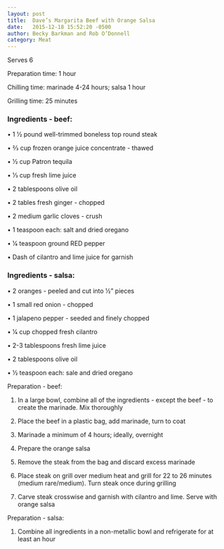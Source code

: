 ```yaml
---
layout: post
title:  Dave’s Margarita Beef with Orange Salsa
date:   2015-12-18 15:52:20 -0500
author: Becky Barkman and Rob O’Donnell
category: Meat
---
```

Serves 6

Preparation time: 1 hour

Chilling time: marinade 4-24 hours; salsa 1 hour

Grilling time: 25 minutes

### Ingredients - beef:

• 1 1⁄2 pound well-trimmed boneless top round steak

• 2⁄3 cup frozen orange juice concentrate - thawed

• 1⁄2 cup Patron tequila

• 1⁄3 cup fresh lime juice

• 2 tablespoons olive oil

• 2 tables fresh ginger - chopped

• 2 medium garlic cloves - crush

• 1 teaspoon each: salt and dried oregano

• 1⁄4 teaspoon ground RED pepper

• Dash of cilantro and lime juice for garnish

### Ingredients - salsa:

• 2 oranges - peeled and cut into 1⁄2” pieces

• 1 small red onion - chopped

• 1 jalapeno pepper - seeded and finely chopped

• 1⁄4 cup chopped fresh cilantro

• 2-3 tablespoons fresh lime juice

• 2 tablespoons olive oil

• 1⁄2 teaspoon each: sale and dried oregano

Preparation - beef:

1. In a large bowl, combine all of the ingredients - except the beef - to create the marinade. Mix thoroughly

2. Place the beef in a plastic bag, add marinade, turn to coat

3. Marinade a minimum of 4 hours; ideally, overnight

4. Prepare the orange salsa

5. Remove the steak from the bag and discard excess marinade

6. Place steak on grill over medium heat and grill for 22 to 26 minutes (medium rare/medium). Turn steak once during grilling

7. Carve steak crosswise and garnish with cilantro and lime. Serve with orange salsa

Preparation - salsa:

1. Combine all ingredients in a non-metallic bowl and refrigerate for at least an hour